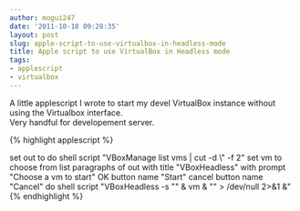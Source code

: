 ```yaml
---
author: mogui247
date: '2011-10-18 09:28:35'
layout: post
slug: apple-script-to-use-virtualbox-in-headless-mode
title: Apple script to use VirtualBox in Headless mode
tags:
- applescript
- virtualbox
---
```


A little applescript I wrote to start my devel VirtualBox instance without using the Virtualbox interface.    
Very handful for developement server.

{% highlight  applescript %}

set out to do shell script "VBoxManage list vms | cut -d \\\" -f 2" 
set vm to choose from list paragraphs of out with title "VBoxHeadless" with prompt "Choose a vm to start" OK button name "Start" cancel button name "Cancel" 
do shell script "VBoxHeadless -s \"" & vm & "\" > /dev/null 2>&1 &"
{% endhighlight %}

